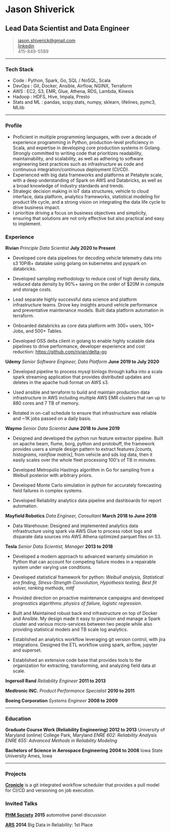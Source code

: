 # Jason Shiverick
## Lead Data Scientist and Data Engineer

> [jason.shiverick@gmail.com](mailto:jason.shiverick@gmail.com)		
> [linkedin](https://www.linkedin.com/in/jason-shiverick-2a9b7b16)		
> 415-849-5589

------

### Tech Stack

* Code
	: Python, Spark, Go, SQL / NoSQL, Scala
* DevOps
	: Git, Docker, Ansible, Airflow, NGINX, Terraform
* AWS
	: EC2, S3, EMR, Glue, Athena, RDS, Lambda, Kinesis
* Hadoop
	: HDFS, Hive, Impala, Presto
* Stats and ML
	: pandas, scipy.stats, numpy, sklearn, lifelines, pymc3, MLlib

------

### Profile

* Proficient in multiple programming languages, with over a decade of experience programming in Python, production-level proficiency in Scala, and expertise in developing core production systems in Golang. Strongly committed to writing code that prioritizes readability, maintainability, and scalability, as well as adhering to software engineering best practices such as infrastructure as code and continuous integration/continuous deployment (CI/CD).
* Experienced with big data frameworks and platforms at Petabyte scale, with a deep understanding of Spark on AWS and Databricks, as well as a broad knowledge of industry standards and trends.
* Strategic decision making in IoT data structures, vehicle to cloud interface, data platform, analytics frameworks, statistical modeling for product life cycle, and a strong vision on integrating the data life cycle to drive business impact.
* I prioritize driving a focus on business objectives and simplicity, ensuring that solutions are not only effective but also practical and easy to implement.

### Experience

**Rivian** *Principle Data Scientist* __July 2020 to Present__

* Developed core data pipelines for decoding vehicle telemetry data into s3 10PiB+ datalake using golang on kubernetes and pyspark on databricks.

* Developed sampling methodology to reduce cost of high density data, reduced data density by 90%+ saving on the order of $20M in compute and storage costs.

* Lead separate highly successful data science and platform infrastructure teams. Drove key insights around vehicle performance and preventative maintenance models. Built data platform automation in terraform.

* Onboarded databricks as core data platform with 300+ users, 100+ Jobs, and 500+ Tables.

* Developed OSS delta client in golang to enable highly scalable data pipelines to drive performance, developer experience and cost reduction: https://github.com/rivian/delta-go


**Udemy** *Senior Software Engineer, Data Platform* __June 2019 to July 2020__

* Developed pipeline to process mysql binlogs through kafka into a scala spark streaming application that provides distributed updates and deletes in the apache hudi format on AWS s3.

* Used ansible and terraform to build and maintain production data infrastructure in AWS including multiple AWS EMR clusters that ran up to 880 cores and 7 TB of memory.

* Rotated in on-call schedule to ensure that infrastructure was reliable and ~1K jobs passed on a daily basis.

**Waymo** *Senior Data Scientist* __June 2018 to June 2019__

* Designed and developed the python run feature extractor pipeline. Built on apache beam, flume, borg, python and protobuff, the framework provides users a simple design pattern to extract features *[counts, histograms, rainflow matrix]*, from vehicle and sds log data, then it easily scales over the whole fleet processing 100's of TB in minutes.

* Developed Metropolis Hastings algorithm in Go for sampling from a Weibull posterior with arbitrary priors. 

* Developed Monte Carlo simulation in python for accurately forecasting field failures in complex systems.

* Developed Reliability analytics data pipeline and dashboards for report automation. 

**Mayfield Robotics** *Data Engineer, Consultant* __March 2018 to June 2018__

* Data Warehouse: Designed and implemented analytics data infrastructure using spark via AWS Glue to process robot logs and disparate data sources into AWS Athena optimized parquet files on S3.

**Tesla** *Senior Data Scientist, Manager* __2013 to 2018__

* Developed a modern approach to advanced warranty simulation in Python that can account for competing failure modes in a repairable system under varying use conditions.

* Developed statistical framework for python: *Weibull analysis, Statistical era finding, Stress-Strength Convolution, Hypothesis testing, Best fit solver, ranking methods, mttf*

* Provided direction on proactive maintenance campaigns and developed prognostics algorithms: *physics of failure, logistic regression.*

* Built and Maintained robust back end infrastructure on top of Docker and Ansible. My design made it easy to provision and manage a Spark cluster and various micro-services between two people while also providing statistical models and TB scale log analytics.

* Established an analytics workflow leveraging git version control, with jira integrations. Designed the ETL workflow using spark, airflow, jupyter and superset.

* Established an extensive code base that provides tools to the organization for extracting, transforming, and analyzing field data at scale.


**Ingersoll Rand** *Reliability Engineer* __2011 to 2013__

**Medtronic INC.** *Product Performance Specialist* __2010 to 2011__

**Boeing Corporation** *Systems Engineer* __2008 to 2009__

-------

### Education

**Graduate Course Work (Reliability Engineering)** __2012 to 2013__
		University of Maryland
    (online) College Park, Maryland
*ENRE 602: Reliability Analysis*
*ENRE 655: Advanced Methods in Reliability Modeling*

**Bachelors of Science in Aerospace Engineering** __2004 to 2008__
		Iowa State University
	  Ames, Iowa

-------

### Projects

**[Cronicle](https://github.com/jshiv/cronicle)** is a git integrated workflow scheduler that provides a pull model for CI/CD and versioning on job execution.

### Invited Talks

**[PHM Society](https://www.phmsociety.org/)** __2015__ automotive panel discussion

**[ARS](http://www.arsymposium.org/)** __2014__
Big Data in Reliability: 1st Place
